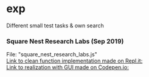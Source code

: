 # exp
Different small test tasks &amp; own search

### Square Nest Research Labs (Sep 2019)
File: "square_nest_research_labs.js"  
[Link to clean function implementation made on Repl.it: ](https://repl.it/@it4joy/Square-Nest-Research-Test-Task)  
[Link to realization with GUI made on Codepen.io: ](https://codepen.io/theUniverseAsMatrix/pen/rNBvxXa)  

